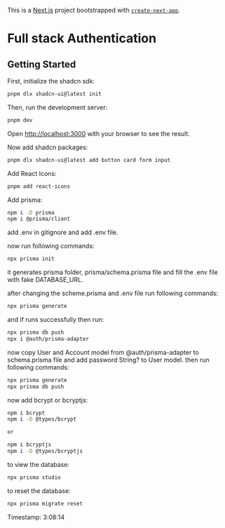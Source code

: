 This is a [Next.js](https://nextjs.org/) project bootstrapped with [`create-next-app`](https://github.com/vercel/next.js/tree/canary/packages/create-next-app).

# Full stack Authentication

## Getting Started

First, initialize the shadcn sdk:

```bash
pnpm dlx shadcn-ui@latest init
```

Then, run the development server:

```bash
pnpm dev
```
Open [http://localhost:3000](http://localhost:3000) with your browser to see the result.

Now add shadcn packages:

```bash
pnpm dlx shadcn-ui@latest add button card form input
```

Add React Icons:
```bash
pnpm add react-icons
```

Add prisma:
```bash
npm i -D prisma
npm i @prisma/client
```

add .env in gitignore and add .env file.

now run following commands:
```bash
npx prisma init
```
it generates prisma folder, prisma/schema.prisma file and fill the .env file with fake DATABASE_URL.

after changing the scheme.prisma and .env file run following commands:
```bash
npx prisma generate
```
and if runs successfully then run:
```bash
npx prisma db push
npx i @auth/prisma-adapter
```

now copy User and Account model from @auth/prisma-adapter to schema.prisma file and add   password      String?
to User model. then run following commands:
```bash
npx prisma generate
npx prisma db push
```


now add bcrypt or bcryptjs:
```bash
npm i bcrypt
npm i -D @types/bcrypt

or

npm i bcryptjs
npm i -D @types/bcryptjs

```
to view the database:
```bash
npx prisma studio
```

to reset the database:
```bash
npx prisma migrate reset
```

Timestamp: 3:08:14